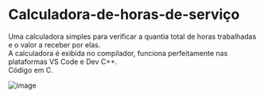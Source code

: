 # Calculadora-de-horas-de-serviço
Uma  calculadora simples para verificar a quantia total de horas trabalhadas e o valor a receber por elas.<br>
A calculadora é exibida no compilador, funciona perfeitamente nas plataformas VS Code e Dev C++.<br>
Código em C.

![image](https://user-images.githubusercontent.com/76953726/210584369-04f29f91-bd58-426b-abd9-ff931f925098.png)
